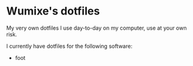 # Wumixe's dotfiles
My very own dotfiles I use day-to-day on my computer, use at your own risk.

I currently have dotfiles for the following software:
- foot
